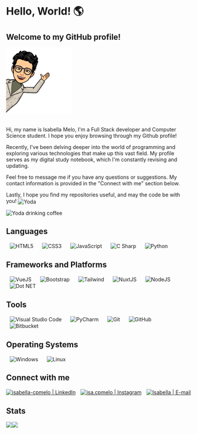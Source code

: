 # Hello, World! 🌎
## Welcome to my GitHub profile!

<div align="left">
 <img height="180em" alt="Meu emoji" src="assets/img/meu-emoji.png" />
</div>
</br>


 <p>Hi, my name is Isabella Melo, I'm a Full Stack developer and Computer Science student. I hope you enjoy browsing through my Github profile!</p>
 <p>Recently, I've been delving deeper into the world of programming and exploring various technologies that make up this vast field. My profile serves as my digital study notebook, which I'm constantly revising and updating.</p>
 <p>Feel free to message me if you have any questions or suggestions. My contact information is provided in the "Connect with me" section below.
</p>
 <p>Lastly, I hope you find my repositories useful, and may the code be with you!</strong> <img align="center" alt="Yoda" width="30px" src="https://img.icons8.com/nolan/64/darth-vader.png"/></p>

<div align="left">
 <img alt="Yoda drinking coffee" width="150px" src="assets/img/yoda.gif"/>
</div>



## Languages
<!-- https://devicon.dev/ -->
<div>
 <img align="center" alt="HTML5" height="60px" hspace="10" src="https://cdn.jsdelivr.net/gh/devicons/devicon/icons/html5/html5-plain-wordmark.svg"/>
 <img align="center" alt="CSS3" height="60px" hspace="10" src="https://cdn.jsdelivr.net/gh/devicons/devicon/icons/css3/css3-plain-wordmark.svg"/>
 <img align="center" alt="JavaScript" height="60px" hspace="10" src="https://cdn.jsdelivr.net/gh/devicons/devicon/icons/javascript/javascript-plain.svg"/>
 <img align="center" alt="C Sharp" height="60px" hspace="10" src="https://cdn.jsdelivr.net/gh/devicons/devicon/icons/csharp/csharp-original.svg"/>
 <img align="center" alt="Python" height="60px" hspace="10" src="https://cdn.jsdelivr.net/gh/devicons/devicon/icons/python/python-original-wordmark.svg"/>
</div>

## Frameworks and Platforms
<div>
 <img align="center" alt="VueJS" height="60px" hspace="10" src="https://cdn.jsdelivr.net/gh/devicons/devicon/icons/vuejs/vuejs-original-wordmark.svg"/>
 <img align="center" alt="Bootstrap" height="60px" hspace="10" src="https://cdn.jsdelivr.net/gh/devicons/devicon/icons/bootstrap/bootstrap-plain-wordmark.svg"/>
 <img align="center" alt="Tailwind" height="130px" hspace="10" src="https://cdn.jsdelivr.net/gh/devicons/devicon/icons/tailwindcss/tailwindcss-original-wordmark.svg"/>
 <img align="center" alt="NuxtJS" height="100px" hspace="10" src="https://cdn.jsdelivr.net/gh/devicons/devicon/icons/nuxtjs/nuxtjs-original-wordmark.svg"/>
 <img align="center" alt="NodeJS" height="90px" hspace="10" src="https://img.icons8.com/color/96/000000/nodejs.png"/>
 <img align="center" alt="Dot NET" height="60px" hspace="10" src="https://cdn.jsdelivr.net/gh/devicons/devicon/icons/dotnetcore/dotnetcore-original.svg"/>
</div>

## Tools
<div>
 <img align="center" alt="Visual Studio Code" height="60px" hspace="10" src="https://img.icons8.com/color/48/000000/visual-studio-code-2019.png"/>
 <img align="center" alt="PyCharm" height="60px" hspace="10" src="https://img.icons8.com/color/48/000000/pycharm.png"/>
  <img align="center" alt="Git" height="60px" hspace="10" src="https://img.icons8.com/color/48/000000/git.png"/>
 <img align="center" height="60px" hspace="10" alt="GitHub" src="https://img.icons8.com/nolan/64/github.png"/>
 <img align="center" alt="Bitbucket" height="55px" hspace="10" src="https://cdn.jsdelivr.net/gh/devicons/devicon/icons/bitbucket/bitbucket-original-wordmark.svg"/>
</div>

## Operating Systems
<div>
<img align="center" alt="Windows" height="60px" hspace="10" src="https://img.icons8.com/color/96/000000/windows-logo.png"/>
<img align="center" alt="Linux" height="60px" hspace="10" src="https://cdn.jsdelivr.net/gh/devicons/devicon/icons/linux/linux-original.svg"/>
</div>

## Connect with me

[<img alt="isabella-cpmelo | LinkedIn" align="center" height="60px" src="https://img.icons8.com/fluency/96/000000/linkedin.png"/>][linkedin]
[<img alt="isa.cpmelo | Instagram" align="center" height="60px" hspace="10" src="https://img.icons8.com/fluency/96/000000/instagram-new.png" />][instagram] 
[<img alt="Isabella | E-mail" align="center" height="60px" src="https://img.icons8.com/fluency/96/000000/gmail.png" />][gmail] 

[instagram]: https://www.instagram.com/isa.cpmelo/
[linkedin]: https://www.linkedin.com/in/isabella-cpmelo/
[gmail]: mailto:isacpmelo@gmail.com

## Stats
<div>
 <a href="https://github.com/isabellacpmelo">
 <img align="left" height="200em" src="https://github-readme-stats.vercel.app/api?username=isabellacpmelo&show_icons=true&theme=highcontrast&include_all_commits=true&count_private=true"/>
 <img align="left" height="200em" src="https://github-readme-stats.vercel.app/api/top-langs/?username=isabellacpmelo&layout=compact&langs_count=7&theme=highcontrast"/>
</div>

<!-- <img width="750em" src="https://github.com/isabellacpmelo/isabellacpmelo/blob/output/github-contribution-grid-snake.svg" /> -->
  



 
 
 
<!--
**isabellacpmelo/isabellacpmelo** is a ✨ _special_ ✨ repository because its `README.md` (this file) appears on your GitHub profile.
https://img.icons8.com/color/48/000000/python.png
![snake gif]https://github.com/isabellacpmelo/isabellacpmelo/blob/output/github-contribution-grid-snake.svg

Here are some ideas to get you started:

- 🔭 I’m currently working on ...
- 🌱 I’m currently learning ...
- 👯 I’m looking to collaborate on ...
- 🤔 I’m looking for help with ...
- 💬 Ask me about ...
- 📫 How to reach me: ...
- 😄 Pronouns: ...
- ⚡ Fun fact: ...
-->
